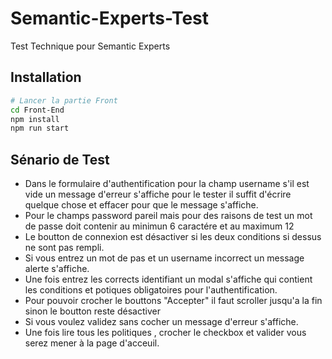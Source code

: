 # Semantic-Experts-Test
Test Technique pour Semantic Experts
 
 ## Installation

```bash
# Lancer la partie Front
cd Front-End
npm install
npm run start
```
## Sénario de Test 

- Dans le formulaire d'authentification pour la champ username s'il est vide un message d'erreur s'affiche  pour le tester il suffit d'écrire quelque chose et effacer pour que le message s'affiche.
- Pour le champs password pareil mais pour des raisons de test un mot de passe doit contenir au minimun 6 caractére et au maximum 12
- Le boutton de connexion est désactiver si les deux conditions si dessus ne sont pas rempli.
- Si vous entrez un mot de pas et un username incorrect un message alerte s'affiche.
- Une fois entrez les corrects identifiant un modal s'affiche qui contient les conditions et potiques obligatoires pour l'authentification.
- Pour pouvoir crocher le bouttons "Accepter" il faut scroller jusqu'a la fin sinon le boutton reste désactiver
- Si vous voulez validez sans cocher un message d'erreur s'affiche.
- Une fois lire tous les politiques , crocher le checkbox et valider vous serez mener à la page d'acceuil.
